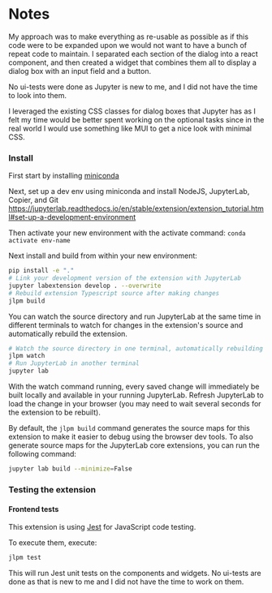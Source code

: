 # Notes
My approach was to make everything as re-usable as possible as if this code were to be expanded upon we would not want
to have a bunch of repeat code to maintain. I separated each section of the dialog into a react component, and then created
a widget that combines them all to display a dialog box with an input field and a button.

No ui-tests were done as Jupyter is new to me, and I did not have the time to look into them.

I leveraged the existing CSS classes for dialog boxes that Jupyter has as I felt my time would be better spent working
on the optional tasks since in the real world I would use something like MUI to get a nice look with minimal CSS.


### Install
First start by installing [miniconda](https://docs.conda.io/projects/conda/en/latest/user-guide/install/index.html)

Next, set up a dev env using miniconda and install NodeJS, JupyterLab, Copier, and Git
https://jupyterlab.readthedocs.io/en/stable/extension/extension_tutorial.html#set-up-a-development-environment

Then activate your new environment with the activate command:
`conda activate env-name`

Next install and build from within your new environment:
```bash
pip install -e "."
# Link your development version of the extension with JupyterLab
jupyter labextension develop . --overwrite
# Rebuild extension Typescript source after making changes
jlpm build
```

You can watch the source directory and run JupyterLab at the same time in different terminals to watch for changes in the extension's source and automatically rebuild the extension.

```bash
# Watch the source directory in one terminal, automatically rebuilding when needed
jlpm watch
# Run JupyterLab in another terminal
jupyter lab
```

With the watch command running, every saved change will immediately be built locally and available in your running JupyterLab. Refresh JupyterLab to load the change in your browser (you may need to wait several seconds for the extension to be rebuilt).

By default, the `jlpm build` command generates the source maps for this extension to make it easier to debug using the browser dev tools. To also generate source maps for the JupyterLab core extensions, you can run the following command:

```bash
jupyter lab build --minimize=False
```

### Testing the extension

#### Frontend tests

This extension is using [Jest](https://jestjs.io/) for JavaScript code testing.

To execute them, execute:

```sh
jlpm test
```

This will run Jest unit tests on the components and widgets. No ui-tests are done as that is new to me and I did not have the time to work on them.
